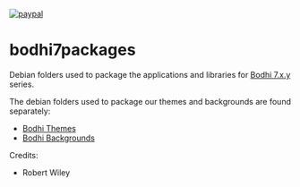 [![paypal](https://www.paypalobjects.com/en_US/i/btn/btn_donate_SM.gif)](https://www.paypal.com/paypalme/rbtylee)

# bodhi7packages

Debian folders used to package the applications and libraries for [Bodhi 7.x.y](http://bodhilinux.com) series.

The debian folders used to package our themes and backgrounds are found separately:

* [Bodhi Themes](https://github.com/BodhiDev/Bodhi-themes)
* [Bodhi Backgrounds](https://github.com/BodhiDev/bodhi-backgrounds)

Credits: 
- Robert Wiley 

